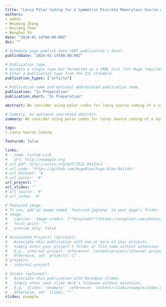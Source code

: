 ```yaml
---
title: "Lossy Polar Coding for a Symmetric Discrete Memoryless Source with a Time-Varying Distortion Measure"
authors:
- admin
- Weiming Zhang
- Kejiang Chen
- Nenghai Yu
date: "2024-01-14T00:00:00Z"
doi: ""

# Schedule page publish date (NOT publication's date).
publishDate: "2024-01-14T00:00:00Z"

# Publication type.
# Accepts a single type but formatted as a YAML list (for Hugo requirements).
# Enter a publication type from the CSL standard.
publication_types: ["article"]

# Publication name and optional abbreviated publication name.
publication: "In Preparation"
publication_short: "In Preparation"

abstract: We consider using polar codes for lossy source coding of a symmetric Discrete Memoryless Source (DMS) with a time-varying distortion measure instead of the conventional fixed single-letter distortion measure in this paper. First, the specific lossy source coding problem is formally stated and the rate-distortion bound is developed. Second, with the theoretical pursuit, a polar codes-based scheme is proposed. The code construction step of the scheme takes in the non-stationary sequence of test channels corresponding to the test channel model between the source sequence and the recovered sequence of the lossy source coding problem. Then, a Successive Cancellation (SC) encoder is employed to perform the actual encoding of the source sequence. We develop the optimal characterizations of the test channels, with which the proposed method shows near-optimal performance very close to the rate-distortion bound. We further prove that given the sufficient condition of fast source polarization, the proposed method under a randomized SC encoder achieves the rate-distortion bound for the given source settings when the source length N tends to infinity.

# Summary. An optional shortened abstract.
summary: We consider using polar codes for lossy source coding of a symmetric Discrete Memoryless Source (DMS) with a time-varying distortion measure instead of the conventional fixed single-letter distortion measure in this paper. First, the specific lossy source coding problem is formally stated and the rate-distortion bound is developed. Second, with the theoretical pursuit, a polar codes-based scheme is proposed. The code construction step of the scheme takes in the non-stationary sequence of test channels corresponding to the test channel model between the source sequence and the recovered sequence of the lossy source coding problem. Then, a Successive Cancellation (SC) encoder is employed to perform the actual encoding of the source sequence. We develop the optimal characterizations of the test channels, with which the proposed method shows near-optimal performance very close to the rate-distortion bound. We further prove that given the sufficient condition of fast source polarization, the proposed method under a randomized SC encoder achieves the rate-distortion bound for the given source settings when the source length N tends to infinity.

tags:
- Lossy Source Coding

featured: false

links:
# - name: Custom Link
#   url: http://example.org
# url_pdf: http://arxiv.org/pdf/1512.04133v1
# url_code: 'https://github.com/HugoBlox/hugo-blox-builder'
# url_dataset: '#'
# url_poster: '#'
url_project: ''
url_slides: ''
# url_source: '#'
# url_video: '#'

# Featured image
# To use, add an image named `featured.jpg/png` to your page's folder. 
# image:
#   caption: 'Image credit: [**Unsplash**](https://unsplash.com/photos/s9CC2SKySJM)'
#   focal_point: ""
#   preview_only: false

# Associated Projects (optional).
#   Associate this publication with one or more of your projects.
#   Simply enter your project's folder or file name without extension.
#   E.g. `internal-project` references `content/project/internal-project/index.md`.
#   Otherwise, set `projects: []`.
# projects:
# - internal-project

# Slides (optional).
#   Associate this publication with Markdown slides.
#   Simply enter your slide deck's filename without extension.
#   E.g. `slides: "example"` references `content/slides/example/index.md`.
#   Otherwise, set `slides: ""`.
slides: example
---
```

<div style="display:none">
This work is driven by the results in my [previous paper](/publication/conference-paper/) on LLMs.

{{% callout note %}}
Create your slides in Markdown - click the *Slides* button to check out the example.
{{% /callout %}}

Add the publication's **full text** or **supplementary notes** here. You can use rich formatting such as including [code, math, and images](https://docs.hugoblox.com/content/writing-markdown-latex/).
</div>

